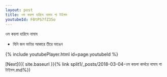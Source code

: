 ```yaml
---
layout: post
title: ওম কয়লা হারিযে নামায গা টাইমস
youtubeId: F0tPS7fZ35o
---
```

 
 
 ওম কয়লা হারিযে নামায  
 
 -  যিনি জল ভাটার আকারে তীরে ভাঙেন 
 
  
 
  
 
 
 
 
 
 


{% include youtubePlayer.html id=page.youtubeId %}
 
[Next]({{ site.baseurl }}{% link  split1/_posts/2018-03-04-ওম কয়লা কার্থরে নামায গা টাইমস.md%})
 

